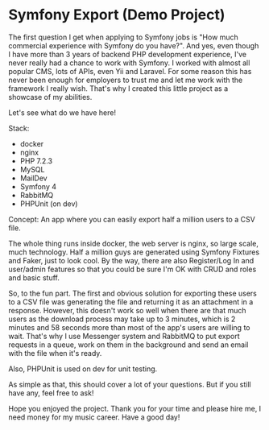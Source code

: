 # Symfony Export (Demo Project)

The first question I get when applying to Symfony jobs is "How much commercial experience with Symfony do you have?". And yes, even though I have more than 3 years of backend PHP development experience, I've never really had a chance to work with Symfony. I worked with almost all popular CMS, lots of APIs, even Yii and Laravel. For some reason this has never been enough for employers to trust me and let me work with the framework I really wish. That's why I created this little project as a showcase of my abilities.

Let's see what do we have here!

Stack:
- docker
- nginx
- PHP 7.2.3
- MySQL
- MailDev
- Symfony 4
- RabbitMQ
- PHPUnit (on dev)

Concept: An app where you can easily export half a million users to a CSV file.

The whole thing runs inside docker, the web server is nginx, so large scale, much technology. Half a million guys are generated using Symfony Fixtures and Faker, just to look cool. By the way, there are also Register/Log In and user/admin features so that you could be sure I'm OK with CRUD and roles and basic stuff.

So, to the fun part. The first and obvious solution for exporting these users to a CSV file was generating the file and returning it as an attachment in a response. However, this doesn't work so well when there are that much users as the download process may take up to 3 minutes, which is 2 minutes and 58 seconds more than most of the app's users are willing to wait. That's why I use Messenger system and RabbitMQ to put export requests in a queue, work on them in the background and send an email with the file when it's ready. 

Also, PHPUnit is used on dev for unit testing.

As simple as that, this should cover a lot of your questions. But if you still have any, feel free to ask!

Hope you enjoyed the project. Thank you for your time and please hire me, I need money for my music career.
Have a good day!